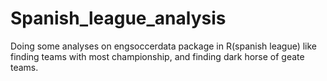 # Spanish_league_analysis

Doing some analyses on engsoccerdata package in R(spanish league) like finding teams with most championship, and finding dark horse of geate teams. 
